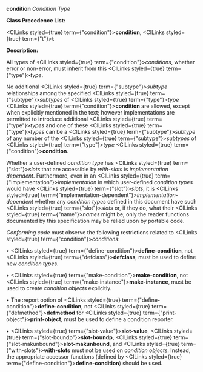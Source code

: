 **condition** *Condition Type* 



**Class Precedence List:** 



<ClLinks styled={true} term={"condition"}><b>condition</b></ClLinks>, <ClLinks styled={true} term={"t"}><b>t</b></ClLinks> 



**Description:** 



All types of <ClLinks styled={true} term={"condition"}><i>conditions</i></ClLinks>, whether error or non-error, must inherit from this <ClLinks styled={true} term={"type"}><i>type</i></ClLinks>. 



No additional <ClLinks styled={true} term={"subtype"}><i>subtype</i></ClLinks> relationships among the specified <ClLinks styled={true} term={"subtype"}><i>subtypes</i></ClLinks> of <ClLinks styled={true} term={"type"}><i>type</i></ClLinks> <ClLinks styled={true} term={"condition"}><b>condition</b></ClLinks> are allowed, except when explicitly mentioned in the text; however implementations are permitted to introduce additional <ClLinks styled={true} term={"type"}><i>types</i></ClLinks> and one of these <ClLinks styled={true} term={"type"}><i>types</i></ClLinks> can be a <ClLinks styled={true} term={"subtype"}><i>subtype</i></ClLinks> of any number of the <ClLinks styled={true} term={"subtype"}><i>subtypes</i></ClLinks> of <ClLinks styled={true} term={"type"}><i>type</i></ClLinks> <ClLinks styled={true} term={"condition"}><b>condition</b></ClLinks>. 



Whether a user-defined *condition type* has <ClLinks styled={true} term={"slot"}><i>slots</i></ClLinks> that are accessible by *with-slots* is *implementation dependent*. Furthermore, even in an <ClLinks styled={true} term={"implementation"}><i>implementation</i></ClLinks> in which user-defined *condition types* would have <ClLinks styled={true} term={"slot"}><i>slots</i></ClLinks>, it is <ClLinks styled={true} term={"implementation-dependent"}><i>implementation-dependent</i></ClLinks> whether any *condition types* defined in this document have such <ClLinks styled={true} term={"slot"}><i>slots</i></ClLinks> or, if they do, what their <ClLinks styled={true} term={"name"}><i>names</i></ClLinks> might be; only the reader functions documented by this specification may be relied upon by portable code. 



*Conforming code* must observe the following restrictions related to <ClLinks styled={true} term={"condition"}><i>conditions</i></ClLinks>: 



*•* <ClLinks styled={true} term={"define-condition"}><b>define-condition</b></ClLinks>, not <ClLinks styled={true} term={"defclass"}><b>defclass</b></ClLinks>, must be used to define new *condition types*. 



*•* <ClLinks styled={true} term={"make-condition"}><b>make-condition</b></ClLinks>, not <ClLinks styled={true} term={"make-instance"}><b>make-instance</b></ClLinks>, must be used to create *condition objects* explicitly. 



*•* The :report option of <ClLinks styled={true} term={"define-condition"}><b>define-condition</b></ClLinks>, not <ClLinks styled={true} term={"defmethod"}><b>defmethod</b></ClLinks> for <ClLinks styled={true} term={"print-object"}><b>print-object</b></ClLinks>, must be used to define a condition reporter. 



*•* <ClLinks styled={true} term={"slot-value"}><b>slot-value</b></ClLinks>, <ClLinks styled={true} term={"slot-boundp"}><b>slot-boundp</b></ClLinks>, <ClLinks styled={true} term={"slot-makunbound"}><b>slot-makunbound</b></ClLinks>, and <ClLinks styled={true} term={"with-slots"}><b>with-slots</b></ClLinks> must not be used on *condition objects*. Instead, the appropriate accessor functions (defined by <ClLinks styled={true} term={"define-condition"}><b>define-condition</b></ClLinks>) should be used. 



